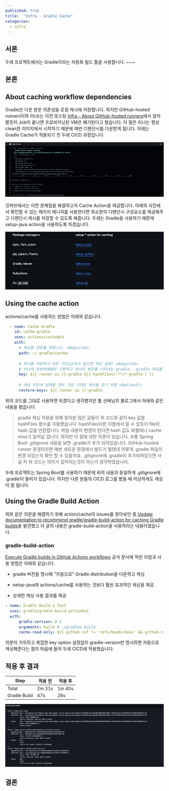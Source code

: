 ```yaml
---
published: true
title:  "Infra - Gradle Cache"
categories:
  - infra
---
```


## 서론

두레 프로젝트에서는 Gradle이라는 자동화 빌드 툴을 사용합니다.   ~~~


## 본론

## About caching workflow dependencies

Gradle은 다운 받운 의존성을 로컬 캐시에 저장합니다. 하지만 GitHub-hosted runner(이하 러너)는 이전 포스팅 [Infra - About GitHub-hosted runners](https://02ggang9.github.io/infra/GithubAction/)에서 알아봤듯이 Job이 끝나면 프로비저닝된 VM은 폐기된다고 했습니다. 이 말은 러너는 항상 clean한 이미지에서 시작하기 때문에 매번 디펜던시를 다운받게 됩니다. 아래는 Gradle Cache가 적용되기 전 두레 CICD 과정입니다.

![gradle1](https://github.com/02ggang9/02ggang9.github.io/blob/master/_posts/images/infra/githubAction/gradle1.png?raw=true)

깃허브에서는 이런 문제점을 해결하고자 Cache Action을 제공합니다. 아래의 사진에서 확인할 수 있는 패키지 매니저를 사용한다면 최소한의 디펜던시 구성요소를 제공해주고 디펜던시 캐시를 저장할 수 있도록 해줍니다. 두레는 Gradle을 사용하기 때문에 setup-java action을 사용하도록 하겠습니다.

![gradle1](https://github.com/02ggang9/02ggang9.github.io/blob/master/_posts/images/infra/githubAction/gradle2.png?raw=true)

## Using the cache action

actions/cache를 사용하는 방법은 아래와 같습니다.

~~~yml
  - name: Cache Gradle
    id: cache-gradle
    uses: actions/cache@v3
    with:
      # 캐싱할 경로를 뜻합니다. <Required>
      path: ~/.gradle/caches

      # 캐시를 저장하기 위한 키(512자가 넘으면 액션 실패) <Required>
      # 러너의 운영체제별로 구분하고 캐시의 범주를 나타내는 gradle, .gradle 파일을 해시화
      key: ${{ runner.os }}-gradle-${{ hashFiles('**/*.gradle') }}

      # 캐싱 히트에 실패할 경우 가장 가까운 캐시를 찾기 위함 <Optional>
      restore-keys: ${{ runner.os }}-gradle-
~~~

위의 코드를 그대로 사용하면 되겠다고 생각했지만 톰 선배님의 블로그에서 아래와 같은 내용을 봤습니다.

> gradle 캐싱 적용을 위해 찾아본 많은 글들이 위 코드와 같이 key 값을 hashFiles 함수를 이용했습니다. hashFiles이란 이름에서 알 수 있듯이 file의 hash 값을 반환합니다. 파일 내용이 변경이 된다면 hash 값도 바뀔테니 cache miss가 일어날 겁니다. 하지만 이 점에 대한 의문이 있습니다. 보통 Spring Boot .gitignore 내용을 보면 .gradle가 추가 되어있습니다. GitHub-hosted runner 환경이라면 매번 새로운 환경에서 빌드가 될텐데 어떻게 .gradle 파일이 변경 되었는지 확인 할 수 있을까요. .gitignore에 .gradle이 추가되어있으면 사실 저 위 코드는 의미가 없어지는것이 아닌가 생각하였습니다.

두레 프로젝트는 Spring Boot를 사용하기 때문에 위의 내용과 동일하게 .gitignore에 .gradle이 들어가 있습니다. 하지만 다른 분들의 CICD 로그를 봤을 때 이상하게도 캐싱이 잘 됩니다. 

## Using the Gradle Build Action

위와 같은 의문을 해결하기 위해 action/cache의 issues를 찾아보던 중 [Update documentation to recommend gradle/gradle-build-action for caching Gradle builds](https://github.com/actions/cache/issues/1247)을 발견했고 이 글의 내용은 gradle-build-action을 사용하라는 내용이였습니다.

### gradle-build-action

[Execute Gradle builds in GitHub Actions workflows](https://github.com/marketplace/actions/gradle-build-action) 공식 문서에 적힌 이점과 사용 방법은 아래와 같습니다.

- gradle 버전을 명시해 "자동으로" Gradle distribution을 다운하고 캐싱

- setup-java와 actions/cache를 사용하는 것보다 훨씬 효과적인 캐싱을 제공

- 상세한 캐싱 사용 결과를 제공

~~~yml
- name: Gradle Build & Test
  uses: gradle/gradle-build-action@v2
  with:
      gradle-version: 8.5
      arguments: build # ./gradlew build
      cache-read-only: ${{ github.ref != 'refs/heads/main' && github.ref != 'ref/heads/develop' }} # Github-flow 전략에 따라 main과 develop 브랜치만 캐쉬를 write할 수 있도록 함
~~~

의문이 가득하고 복잡한 key option 설정없이 gradle-version만 명시하면 자동으로 캐싱해준다는 점이 마음에 들어 두레 CICD에 적용했습니다. 

## 적용 후 결과

|Step|적용 전|적용 후|
|----------|---------|--------|
|Total|2m 31s|1m 40s|
|Gradle Build|47s|26s|

![gradle1](https://github.com/02ggang9/02ggang9.github.io/blob/master/_posts/images/infra/githubAction/gradle3.png?raw=true)


## 결론

